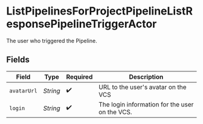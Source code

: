 # ListPipelinesForProjectPipelineListResponsePipelineTriggerActor

The user who triggered the Pipeline.


## Fields

| Field                                          | Type                                           | Required                                       | Description                                    |
| ---------------------------------------------- | ---------------------------------------------- | ---------------------------------------------- | ---------------------------------------------- |
| `avatarUrl`                                    | *String*                                       | :heavy_check_mark:                             | URL to the user's avatar on the VCS            |
| `login`                                        | *String*                                       | :heavy_check_mark:                             | The login information for the user on the VCS. |